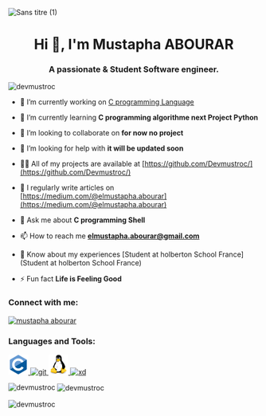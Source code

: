 ![Sans titre (1)](https://user-images.githubusercontent.com/101810866/159799712-8c4fc303-e07b-4c36-8f7d-3854c57f19d2.png)

<h1 align="center">Hi 👋, I'm Mustapha ABOURAR</h1>
<h3 align="center">A passionate & Student Software engineer.</h3>

<p align="left"> <img src="https://komarev.com/ghpvc/?username=devmustroc&label=Profile%20views&color=0e75b6&style=flat" alt="devmustroc" /> </p>

- 🔭 I’m currently working on [C programming Language](https://github.com/Devmustroc/holbertonschool-low_level_programming)

- 🌱 I’m currently learning **C programming algorithme next Project Python**

- 👯 I’m looking to collaborate on **for now no project**

- 🤝 I’m looking for help with **it will be updated soon**

- 👨‍💻 All of my projects are available at [https://github.com/Devmustroc/](https://github.com/Devmustroc/)

- 📝 I regularly write articles on [https://medium.com/@elmustapha.abourar](https://medium.com/@elmustapha.abourar)

- 💬 Ask me about **C programming Shell**

- 📫 How to reach me **elmustapha.abourar@gmail.com**

- 📄 Know about my experiences [Student at holberton School France](Student at holberton School France)

- ⚡ Fun fact **Life is Feeling Good**

<h3 align="left">Connect with me:</h3>
<p align="left">
<a href="https://linkedin.com/in/mustapha abourar" target="blank"><img align="center" src="https://raw.githubusercontent.com/rahuldkjain/github-profile-readme-generator/master/src/images/icons/Social/linked-in-alt.svg" alt="mustapha abourar" height="30" width="40" /></a>
</p>

<h3 align="left">Languages and Tools:</h3>
<p align="left"> <a href="https://www.cprogramming.com/" target="_blank" rel="noreferrer"> <img src="https://raw.githubusercontent.com/devicons/devicon/master/icons/c/c-original.svg" alt="c" width="40" height="40"/> </a> <a href="https://git-scm.com/" target="_blank" rel="noreferrer"> <img src="https://www.vectorlogo.zone/logos/git-scm/git-scm-icon.svg" alt="git" width="40" height="40"/> </a> <a href="https://www.linux.org/" target="_blank" rel="noreferrer"> <img src="https://raw.githubusercontent.com/devicons/devicon/master/icons/linux/linux-original.svg" alt="linux" width="40" height="40"/> </a> <a href="https://www.adobe.com/products/xd.html" target="_blank" rel="noreferrer"> <img src="https://cdn.worldvectorlogo.com/logos/adobe-xd.svg" alt="xd" width="40" height="40"/> </a> </p>

<p><img align="left" src="https://github-readme-stats.vercel.app/api/top-langs?username=devmustroc&show_icons=true&locale=en&layout=compact" alt="devmustroc" /></p>

<p>&nbsp;<img align="center" src="https://github-readme-stats.vercel.app/api?username=devmustroc&show_icons=true&locale=en" alt="devmustroc" /></p>

<p><img align="center" src="https://github-readme-streak-stats.herokuapp.com/?user=devmustroc&" alt="devmustroc" /></p>

